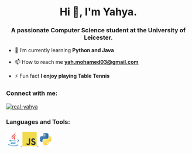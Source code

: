 <h1 align="center">Hi 👋, I'm Yahya.</h1>
<h3 align="center">A passionate Computer Science student at the University of Leicester.</h3>

- 🌱 I’m currently learning **Python and Java**

- 📫 How to reach me **yah.mohamed03@gmail.com**

- ⚡ Fun fact **I enjoy playing Table Tennis**

<h3 align="left">Connect with me:</h3>
<p align="left">
<a href="https://linkedin.com/in/real-yahya" target="blank"><img align="center" src="https://raw.githubusercontent.com/rahuldkjain/github-profile-readme-generator/master/src/images/icons/Social/linked-in-alt.svg" alt="real-yahya" height="30" width="40" /></a>
</p>

<h3 align="left">Languages and Tools:</h3>
<p align="left"> <a href="https://www.java.com" target="_blank" rel="noreferrer"> <img src="https://raw.githubusercontent.com/devicons/devicon/master/icons/java/java-original.svg" alt="java" width="40" height="40"/> </a> <a href="https://developer.mozilla.org/en-US/docs/Web/JavaScript" target="_blank" rel="noreferrer"> <img src="https://raw.githubusercontent.com/devicons/devicon/master/icons/javascript/javascript-original.svg" alt="javascript" width="40" height="40"/> </a> <a href="https://www.python.org" target="_blank" rel="noreferrer"> <img src="https://raw.githubusercontent.com/devicons/devicon/master/icons/python/python-original.svg" alt="python" width="40" height="40"/> </a> </p>

